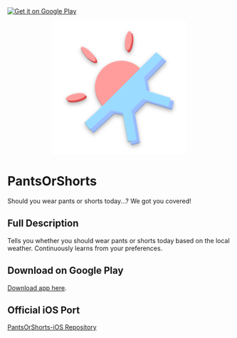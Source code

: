 <a href="https://play.google.com/store/apps/details?id=com.cobresun.brun.pantsorshorts">
    <img alt="Get it on Google Play"
        height="80"
        src="https://play.google.com/intl/en_us/badges/images/generic/en_badge_web_generic.png" />
</a>
<p align="center">
  <img width="300" height="300" src="logo.png">
</p>

# PantsOrShorts
Should you wear pants or shorts today...? We got you covered!

## Full Description
Tells you whether you should wear pants or shorts today based on the local weather. Continuously learns from your preferences.

## Download on Google Play
[Download app here](https://www.google.com/url?q=https://play.google.com/store/apps/details?id%3Dcom.cobresun.brun.pantsorshorts%26hl%3Den&sa=D&source=hangouts&ust=1534533207151000&usg=AFQjCNHb_o1nbltB5LcUo-0HMprYiz_VbA). 

## Official iOS Port 
[PantsOrShorts-iOS Repository](https://github.com/Cobresun/PantsOrShorts-iOS)
